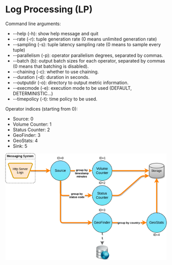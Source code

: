 # Log Processing (LP)

Command line arguments:

* --help (-h): show help message and quit
* --rate (-r): tuple generation rate (0 means unlimited generation rate)
* --sampling (-s): tuple latency sampling rate (0 means to sample every tuple)
* --parallelism (-p): operator parallelism degrees, separated by commas.
* --batch (b): output batch sizes for each operator, separated by commas (0
means that batching is disabled).
* --chaining (-c): whether to use chaining.
* --duration (-d): duration in seconds.
* --outputdir (-o): directory to output metric information.
* --execmode (-e): execution mode to be used (DEFAULT, DETERMINISTIC...)
* --timepolicy (-t): time policy to be used.

Operator indices (starting from 0):

* Source: 0
* Volume Counter: 1
* Status Counter: 2
* GeoFinder: 3
* GeoStats: 4
* Sink: 5

![](lp.png)
